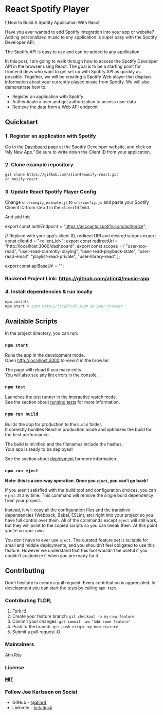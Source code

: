 # React Spotify Player

![How to Build A Spotify Application With React

Have you ever wanted to add Spotify integration into your app or website? Adding personalized music to any application is super easy with the Spotify Developer API.

The Spotify API is easy to use and can be added to any application.

In this post, I am going to walk through how to access the Spotify Developer API in the browser using React. The goal is to be a starting point for frontend devs who want to get set up with Spotify API as quickly as possible. Together, we will be creating a Spotify Web player that displays information about your currently played music from Spotify. We will also demonstrate how to:

- Register an application with Spotify
- Authenticate a user and get authorization to access user data
- Retrieve the data from a Web API endpoint



## Quickstart

### 1. Register an application with Spotify

Go to the [Dashboard](https://developer.spotify.com/dashboard) page at the Spotify Developer website, and click on ‘My New App.” Be sure to write down the Client ID from your application.



### 2. Clone example repository

```sh
git clone https://github.com/atinr4/musify-react.git
cd musify-react
```

### 3. Update React Spotify Player Config

Change `src/congig_example.js` to `src/config.js` and paste your Spotify Clioent ID from step 1 in the `clientId` feild.

And add this

export const authEndpoint = "https://accounts.spotify.com/authorize";

// Replace with your app's client ID, redirect URI and desired scopes
export const clientId = "<client_id>";
export const redirectUri = "http://localhost:3000/dashboard";
export const scopes = [
    "user-top-read",
    "user-read-currently-playing",
    "user-read-playback-state",
    "user-read-email",
    "playlist-read-private",
    "user-library-read"
];

export const apiBaseUrl = "<Backend API URL>";
### Backend Project Link: https://github.com/atinr4/music-app

### 4. Install dependencies & run locally

```sh
npm install
npm start # open http://localhost:3000 in your browser
```

## Available Scripts

In the project directory, you can run:

### `npm start`

Runs the app in the development mode.<br>
Open [http://localhost:3000](http://localhost:3000) to view it in the browser.

The page will reload if you make edits.<br>
You will also see any lint errors in the console.

### `npm test`

Launches the test runner in the interactive watch mode.<br>
See the section about [running tests](https://facebook.github.io/create-react-app/docs/running-tests) for more information.

### `npm run build`

Builds the app for production to the `build` folder.<br>
It correctly bundles React in production mode and optimizes the build for the best performance.

The build is minified and the filenames include the hashes.<br>
Your app is ready to be deployed!

See the section about [deployment](https://facebook.github.io/create-react-app/docs/deployment) for more information.

### `npm run eject`

**Note: this is a one-way operation. Once you `eject`, you can’t go back!**

If you aren’t satisfied with the build tool and configuration choices, you can `eject` at any time. This command will remove the single build dependency from your project.

Instead, it will copy all the configuration files and the transitive dependencies (Webpack, Babel, ESLint, etc) right into your project so you have full control over them. All of the commands except `eject` will still work, but they will point to the copied scripts so you can tweak them. At this point you’re on your own.

You don’t have to ever use `eject`. The curated feature set is suitable for small and middle deployments, and you shouldn’t feel obligated to use this feature. However we understand that this tool wouldn’t be useful if you couldn’t customize it when you are ready for it.

## Contributing

Don't hesitate to create a pull request. Every contribution is appreciated. In development you can start the tests by calling `npm test`. 
### Contributing TLDR;

1. Fork it!
1. Create your feature branch: `git checkout -b my-new-feature`
1. Commit your changes: `git commit -am 'Add some feature'`
1. Push to the branch: `git push origin my-new-feature`
1. Submit a pull request :D

### Maintainers

Atin Roy

### License

#### [MIT](./LICENSE)

### Follow Joe Karlsson on Social


- GitHub - [@atinr4](https://github.com/atinr4/)
- LinkedIn - [/in/atinr4](https://www.linkedin.com/in/atinr4/)
